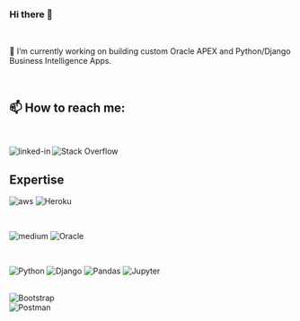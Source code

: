 ### Hi there 👋

<br>

🔭 I’m currently working on building custom Oracle APEX and Python/Django Business Intelligence Apps.

<br>

## 📫 How to reach me:

<br>

[<img align="left" alt="linked-in" src="https://img.shields.io/badge/linkedin-%230077B5.svg?&style=for-the-badge&logo=linkedin&logoColor=white" />](https://www.linkedin.com/in/christopher-etheridge-b04600164/) [<img align="left" alt="Stack Overflow" src="https://img.shields.io/badge/-Stackoverflow-FE7A16?style=for-the-badge&logo=stack-overflow&logoColor=white" />](https://stackoverflow.com/users/10654403/christopher)

<br>

## Expertise

<img alt="aws" src="https://img.shields.io/badge/Amazon%20AWS-%23232F3E?logo=amazon-aws&logoColor=white&style=for-the-badge" /> <img alt="Heroku" src="https://img.shields.io/badge/heroku-%23430098.svg?style=for-the-badge&logo=heroku&logoColor=white"/>

<br>

<img alt="medium" src="https://img.shields.io/badge/postgres-%23316192.svg?&style=for-the-badge&logo=postgresql&logoColor=white" /> <img alt="Oracle" src ="https://img.shields.io/badge/oracle-%23F00000.svg?style=for-the-badge&logo=oracle&logoColor=white" />

<br>

<img alt="Python" src="https://img.shields.io/badge/python-%2314354C.svg?style=for-the-badge&logo=python&logoColor=white"/> <img alt="Django" src="https://img.shields.io/badge/django-%23092E20.svg?style=for-the-badge&logo=django&logoColor=white"/> <img alt="Pandas" src="https://img.shields.io/badge/pandas-%23150458.svg?style=for-the-badge&logo=pandas&logoColor=white" /> <img  alt="Jupyter" src="https://img.shields.io/badge/Jupyter-%23F37626.svg?style=for-the-badge&logo=Jupyter&logoColor=white" />

<br>

<img alt="Bootstrap" src="https://img.shields.io/badge/bootstrap-%23563D7C.svg?style=for-the-badge&logo=bootstrap&logoColor=white"/>

<br>

<img  alt="Postman" src="https://img.shields.io/badge/Postman-FF6C37?style=for-the-badge&logo=postman&logoColor=red" />

<br>

